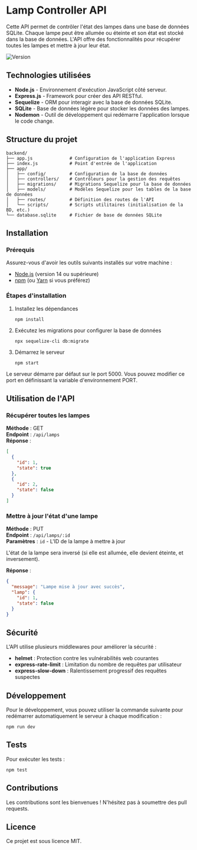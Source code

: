 # Lamp Controller API

Cette API permet de contrôler l'état des lampes dans une base de données SQLite. Chaque lampe peut être allumée ou éteinte et son état est stocké dans la base de données. L'API offre des fonctionnalités pour récupérer toutes les lampes et mettre à jour leur état.

![Version](https://img.shields.io/badge/version-1.0.0-blue)

## Technologies utilisées

- **Node.js** - Environnement d'exécution JavaScript côté serveur.
- **Express.js** - Framework pour créer des API RESTful.
- **Sequelize** - ORM pour interagir avec la base de données SQLite.
- **SQLite** - Base de données légère pour stocker les données des lampes.
- **Nodemon** - Outil de développement qui redémarre l'application lorsque le code change.

## Structure du projet

```
backend/
├── app.js              # Configuration de l'application Express
├── index.js            # Point d'entrée de l'application
├── app/
│   ├── config/         # Configuration de la base de données
│   ├── controllers/    # Contrôleurs pour la gestion des requêtes
│   ├── migrations/     # Migrations Sequelize pour la base de données
│   ├── models/         # Modèles Sequelize pour les tables de la base de données
│   ├── routes/         # Définition des routes de l'API
│   └── scripts/        # Scripts utilitaires (initialisation de la BD, etc.)
└── database.sqlite     # Fichier de base de données SQLite
```

## Installation

### Prérequis

Assurez-vous d'avoir les outils suivants installés sur votre machine :

- [Node.js](https://nodejs.org/) (version 14 ou supérieure)
- [npm](https://www.npmjs.com/) (ou [Yarn](https://yarnpkg.com/) si vous préférez)

### Étapes d'installation

1. Installez les dépendances

   ```
   npm install
   ```

2. Exécutez les migrations pour configurer la base de données

   ```
   npx sequelize-cli db:migrate
   ```

3. Démarrez le serveur
   ```
   npm start
   ```

Le serveur démarre par défaut sur le port 5000. Vous pouvez modifier ce port en définissant la variable d'environnement PORT.

## Utilisation de l'API

### Récupérer toutes les lampes

**Méthode** : GET  
**Endpoint** : `/api/lamps`  
**Réponse** :

```json
[
  {
    "id": 1,
    "state": true
  },
  {
    "id": 2,
    "state": false
  }
]
```

### Mettre à jour l'état d'une lampe

**Méthode** : PUT  
**Endpoint** : `/api/lamps/:id`  
**Paramètres** : `id` - L'ID de la lampe à mettre à jour

L'état de la lampe sera inversé (si elle est allumée, elle devient éteinte, et inversement).

**Réponse** :

```json
{
  "message": "Lampe mise à jour avec succès",
  "lamp": {
    "id": 1,
    "state": false
  }
}
```

## Sécurité

L'API utilise plusieurs middlewares pour améliorer la sécurité :

- **helmet** : Protection contre les vulnérabilités web courantes
- **express-rate-limit** : Limitation du nombre de requêtes par utilisateur
- **express-slow-down** : Ralentissement progressif des requêtes suspectes

## Développement

Pour le développement, vous pouvez utiliser la commande suivante pour redémarrer automatiquement le serveur à chaque modification :

```
npm run dev
```

## Tests

Pour exécuter les tests :

```
npm test
```

## Contributions

Les contributions sont les bienvenues ! N'hésitez pas à soumettre des pull requests.

## Licence

Ce projet est sous licence MIT.
